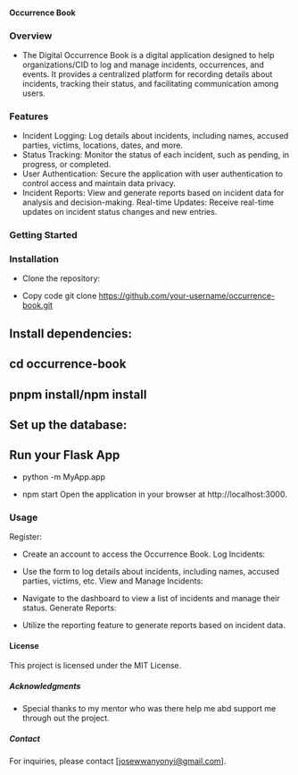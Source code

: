 
#### Occurrence Book
### Overview
- The Digital Occurrence Book is a digital application designed to help organizations/CID to log and manage incidents, occurrences, and events. It provides a centralized platform for recording details about incidents, tracking their status, and facilitating communication among users.

### Features
- Incident Logging: Log details about incidents, including names, accused parties, victims, locations, dates, and more.
- Status Tracking: Monitor the status of each incident, such as pending, in progress, or completed.
- User Authentication: Secure the application with user authentication to control access and maintain data privacy.
- Incident Reports: View and generate reports based on incident data for analysis and decision-making.
Real-time Updates: Receive real-time updates on incident status changes and new entries.
### Getting Started

### Installation
- Clone the repository:

- Copy code
git clone https://github.com/your-username/occurrence-book.git
## Install dependencies:

## cd occurrence-book
## pnpm install/npm install
## Set up the database:

## Run your Flask App
- python -m MyApp.app

- npm start
Open the application in your browser at http://localhost:3000.

### Usage
Register:

- Create an account to access the Occurrence Book.
Log Incidents:

- Use the form to log details about incidents, including names, accused parties, victims, etc.
View and Manage Incidents:

- Navigate to the dashboard to view a list of incidents and manage their status.
Generate Reports:

- Utilize the reporting feature to generate reports based on incident data.


#### License
This project is licensed under the MIT License.

##### Acknowledgments
- Special thanks to my mentor who was there help me abd support me through out the project.
##### Contact
For inquiries, please contact [josewwanyonyi@gmail.com].